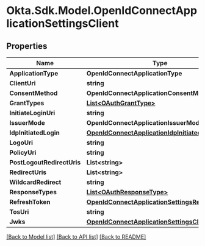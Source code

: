 # Okta.Sdk.Model.OpenIdConnectApplicationSettingsClient

## Properties

Name | Type | Description | Notes
------------ | ------------- | ------------- | -------------
**ApplicationType** | **OpenIdConnectApplicationType** |  | [optional] 
**ClientUri** | **string** |  | [optional] 
**ConsentMethod** | **OpenIdConnectApplicationConsentMethod** |  | [optional] 
**GrantTypes** | [**List&lt;OAuthGrantType&gt;**](OAuthGrantType.md) |  | [optional] 
**InitiateLoginUri** | **string** |  | [optional] 
**IssuerMode** | **OpenIdConnectApplicationIssuerMode** |  | [optional] 
**IdpInitiatedLogin** | [**OpenIdConnectApplicationIdpInitiatedLogin**](OpenIdConnectApplicationIdpInitiatedLogin.md) |  | [optional] 
**LogoUri** | **string** |  | [optional] 
**PolicyUri** | **string** |  | [optional] 
**PostLogoutRedirectUris** | **List&lt;string&gt;** |  | [optional] 
**RedirectUris** | **List&lt;string&gt;** |  | [optional] 
**WildcardRedirect** | **string** |  | [optional] 
**ResponseTypes** | [**List&lt;OAuthResponseType&gt;**](OAuthResponseType.md) |  | [optional] 
**RefreshToken** | [**OpenIdConnectApplicationSettingsRefreshToken**](OpenIdConnectApplicationSettingsRefreshToken.md) |  | [optional] 
**TosUri** | **string** |  | [optional] 
**Jwks** | [**OpenIdConnectApplicationSettingsClientKeys**](OpenIdConnectApplicationSettingsClientKeys.md) |  | [optional] 

[[Back to Model list]](../README.md#documentation-for-models) [[Back to API list]](../README.md#documentation-for-api-endpoints) [[Back to README]](../README.md)

